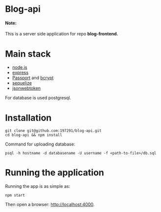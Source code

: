 # Blog-api

<div><strong><h4>Note:</h4></strong> This is a server side application for repo <strong>blog-frontend.</strong></div>


# Main stack #

* [node.js](http://nodejs.org)
* [express](http://expressjs.com)
* [Passport](http://passportjs.org) and [bcrypt](https://github.com/ncb000gt/node.bcrypt.js/)
* [sequelize](http://docs.sequelizejs.com/)
* [jsonwebtoken](https://www.npmjs.com/package/jsonwebtoken)

For database is used postgresql.


# Installation #

```
git clone git@github.com:197291/blog-api.git
cd blog-api && npm install
```

Command for uploading database: 
```
psql -h hostname -d databasename -U username -f <path-to-file>/db.sql
```

# Running the application #

Running the app is as simple as:

```
npm start
```

Then open a browser: <http://localhost:4000>.
